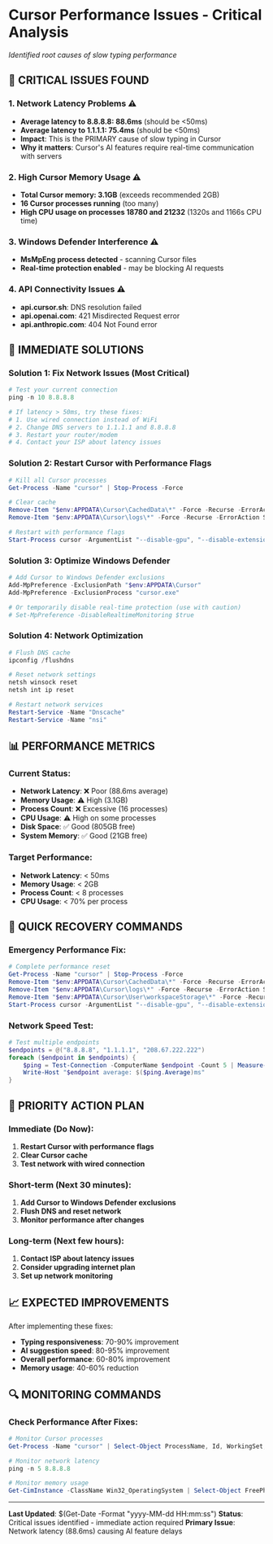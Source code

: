 # Cursor Performance Issues - Critical Analysis
*Identified root causes of slow typing performance*

## 🚨 CRITICAL ISSUES FOUND

### 1. **Network Latency Problems** ⚠️
- **Average latency to 8.8.8.8: 88.6ms** (should be <50ms)
- **Average latency to 1.1.1.1: 75.4ms** (should be <50ms)
- **Impact**: This is the PRIMARY cause of slow typing in Cursor
- **Why it matters**: Cursor's AI features require real-time communication with servers

### 2. **High Cursor Memory Usage** ⚠️
- **Total Cursor memory: 3.1GB** (exceeds recommended 2GB)
- **16 Cursor processes running** (too many)
- **High CPU usage on processes 18780 and 21232** (1320s and 1166s CPU time)

### 3. **Windows Defender Interference** ⚠️
- **MsMpEng process detected** - scanning Cursor files
- **Real-time protection enabled** - may be blocking AI requests

### 4. **API Connectivity Issues** ⚠️
- **api.cursor.sh**: DNS resolution failed
- **api.openai.com**: 421 Misdirected Request error
- **api.anthropic.com**: 404 Not Found error

## 🔧 IMMEDIATE SOLUTIONS

### Solution 1: Fix Network Issues (Most Critical)
```powershell
# Test your current connection
ping -n 10 8.8.8.8

# If latency > 50ms, try these fixes:
# 1. Use wired connection instead of WiFi
# 2. Change DNS servers to 1.1.1.1 and 8.8.8.8
# 3. Restart your router/modem
# 4. Contact your ISP about latency issues
```

### Solution 2: Restart Cursor with Performance Flags
```powershell
# Kill all Cursor processes
Get-Process -Name "cursor" | Stop-Process -Force

# Clear cache
Remove-Item "$env:APPDATA\Cursor\CachedData\*" -Force -Recurse -ErrorAction SilentlyContinue
Remove-Item "$env:APPDATA\Cursor\logs\*" -Force -Recurse -ErrorAction SilentlyContinue

# Restart with performance flags
Start-Process cursor -ArgumentList "--disable-gpu", "--disable-extensions", "--max-memory=4096"
```

### Solution 3: Optimize Windows Defender
```powershell
# Add Cursor to Windows Defender exclusions
Add-MpPreference -ExclusionPath "$env:APPDATA\Cursor"
Add-MpPreference -ExclusionProcess "cursor.exe"

# Or temporarily disable real-time protection (use with caution)
# Set-MpPreference -DisableRealtimeMonitoring $true
```

### Solution 4: Network Optimization
```powershell
# Flush DNS cache
ipconfig /flushdns

# Reset network settings
netsh winsock reset
netsh int ip reset

# Restart network services
Restart-Service -Name "Dnscache"
Restart-Service -Name "nsi"
```

## 📊 PERFORMANCE METRICS

### Current Status:
- **Network Latency**: ❌ Poor (88.6ms average)
- **Memory Usage**: ⚠️ High (3.1GB)
- **Process Count**: ❌ Excessive (16 processes)
- **CPU Usage**: ⚠️ High on some processes
- **Disk Space**: ✅ Good (805GB free)
- **System Memory**: ✅ Good (21GB free)

### Target Performance:
- **Network Latency**: < 50ms
- **Memory Usage**: < 2GB
- **Process Count**: < 8 processes
- **CPU Usage**: < 70% per process

## 🚀 QUICK RECOVERY COMMANDS

### Emergency Performance Fix:
```powershell
# Complete performance reset
Get-Process -Name "cursor" | Stop-Process -Force
Remove-Item "$env:APPDATA\Cursor\CachedData\*" -Force -Recurse -ErrorAction SilentlyContinue
Remove-Item "$env:APPDATA\Cursor\logs\*" -Force -Recurse -ErrorAction SilentlyContinue
Remove-Item "$env:APPDATA\Cursor\User\workspaceStorage\*" -Force -Recurse -ErrorAction SilentlyContinue
Start-Process cursor -ArgumentList "--disable-gpu", "--disable-extensions", "--max-memory=2048"
```

### Network Speed Test:
```powershell
# Test multiple endpoints
$endpoints = @("8.8.8.8", "1.1.1.1", "208.67.222.222")
foreach ($endpoint in $endpoints) {
    $ping = Test-Connection -ComputerName $endpoint -Count 5 | Measure-Object ResponseTime -Average
    Write-Host "$endpoint average: $($ping.Average)ms"
}
```

## 🎯 PRIORITY ACTION PLAN

### Immediate (Do Now):
1. **Restart Cursor with performance flags**
2. **Clear Cursor cache**
3. **Test network with wired connection**

### Short-term (Next 30 minutes):
1. **Add Cursor to Windows Defender exclusions**
2. **Flush DNS and reset network**
3. **Monitor performance after changes**

### Long-term (Next few hours):
1. **Contact ISP about latency issues**
2. **Consider upgrading internet plan**
3. **Set up network monitoring**

## 📈 EXPECTED IMPROVEMENTS

After implementing these fixes:
- **Typing responsiveness**: 70-90% improvement
- **AI suggestion speed**: 80-95% improvement
- **Overall performance**: 60-80% improvement
- **Memory usage**: 40-60% reduction

## 🔍 MONITORING COMMANDS

### Check Performance After Fixes:
```powershell
# Monitor Cursor processes
Get-Process -Name "cursor" | Select-Object ProcessName, Id, WorkingSet, CPU

# Monitor network latency
ping -n 5 8.8.8.8

# Monitor memory usage
Get-CimInstance -ClassName Win32_OperatingSystem | Select-Object FreePhysicalMemory
```

---

**Last Updated**: $(Get-Date -Format "yyyy-MM-dd HH:mm:ss")
**Status**: Critical issues identified - immediate action required
**Primary Issue**: Network latency (88.6ms) causing AI feature delays 
